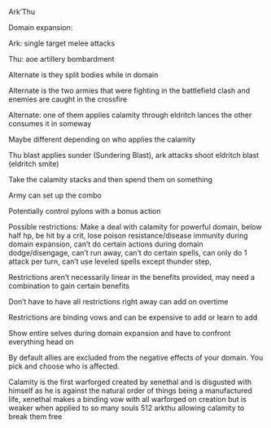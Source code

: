 Ark’Thu

  

Domain expansion:

  

Ark: single target melee attacks

  

Thu: aoe artillery bombardment

  

Alternate is they split bodies while in domain

  

Alternate is the two armies that were fighting in the battlefield clash and enemies are caught in the crossfire

  

Alternate: one of them applies calamity through eldritch lances the other consumes it in someway

Maybe different depending on who applies the calamity

Thu blast applies sunder (Sundering Blast), ark attacks shoot eldritch blast (eldritch smite)

Take the calamity stacks and then spend them on something 

Army can set up the combo

  

  

Potentially control pylons with a bonus action

  

Possible restrictions: Make a deal with calamity for powerful domain, below half hp, be hit by a crit, lose poison resistance/disease immunity during domain expansion, can’t do certain actions during domain dodge/disengage, can’t run away, can’t do certain spells, can only do 1 attack per turn, can’t use leveled spells except thunder step, 

  

Restrictions aren’t necessarily linear in the benefits provided, may need a combination to gain certain benefits 

  

Don’t have to have all restrictions right away can add on overtime

  

Restrictions are binding vows and can be expensive to add or learn to add

  

Show entire selves during domain expansion and have to confront everything head on

  

By default allies are excluded from the negative effects of your domain. You pick and choose who is affected.

  

Calamity is the first warforged created by xenethal and is disgusted with himself as he is against the natural order of things being a manufactured life, xenethal makes a binding vow with all warforged on creation but is weaker when applied to so many souls 512 arkthu allowing calamity to break them free